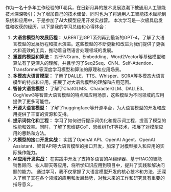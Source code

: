 作为一名十多年工作经验的IT老兵，在日新月异的技术发展浪潮下被通用人工智能技术深深吸引；为了增加自己的技术储备、同时也为了将通用人工智能技术赋能到系统和应用中，于是参加了AI大模型应用开发实战营。
本次学习是一次极具启发性和收获的经历，以下是我的学习总结和心得体会：

1. **大语言模型的发展历程：** 从BERT到GPT系列再到最新的GPT-4，了解了大语言模型的发展历程和技术演进。这些模型的不断更新和改进为我们提供了更强大和高效的工具，推动着自然语言处理领域的发展。
2. **重要的模型和算法：** 对于NGram、Embedding、Word2Vector等基础模型和算法有了更深入的理解，并且学习了Seq2Seq、CNN、Self-Attention、Transformer等深度学习模型和算法的原理和应用场景。
3. **多模态大语言模型：** 了解了DALLE、TTS、Whisper、SORA等多模态大语言模型的特点和应用，拓展了对大语言模型的理解和应用范围。
4. **智普大语言模型：** 了解了ChatGLM3、CharacterGLM、DALLE3、CogView3等智普大语言模型的特点和应用场景，这些模型为不同领域的应用提供了更多可能性。
5. **开源大语言模型：** 了解了huggingface等开源平台，为大语言模型的开发和应用提供了丰富的资源和支持。
6. **提示词优化和工程：** 学习了如何进行提示词优化和提示词工程，提高了模型的性能和效率。同时，了解了思维链CoT、思维树ToT等技术，拓展了对模型应用的思路和方法。
7. **大模型的接口开发实战：** 实践了OpenAI API、OpenAI Agent、OpenAI Assistant、智普API等大语言模型的接口开发，加深了对模型接入和应用的实际操作能力。
8. **AI应用开发实战：** 在实践中开发了支持多语言的AI翻译器、基于RAG的智能销售顾问、拟人聊天等应用，将所学知识应用到项目中，提升了实践和解决问题的能力。
通过学习，我不仅掌握了大语言模型开发的核心技术和方法，还深入了解了其在各个领域的应用和发展趋势，对我未来的工作和研究具有重要的指导意义。
